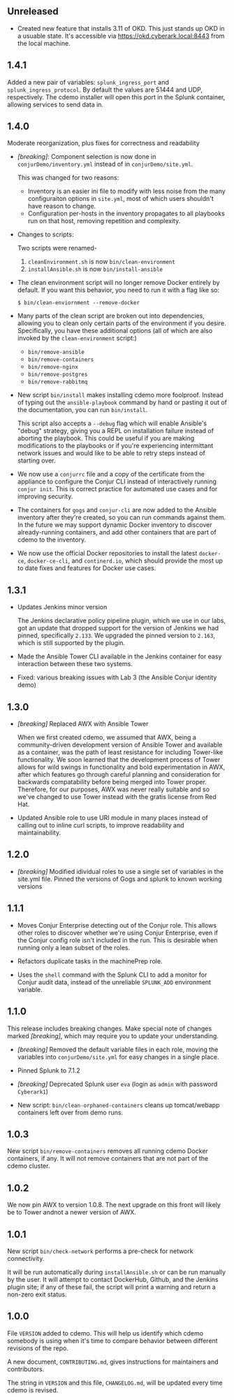 ## Unreleased

*   Created new feature that installs 3.11 of OKD. This just stands up OKD in a
    usuable state. It's accessible via https://okd.cyberark.local:8443 from the
    local machine.

## 1.4.1

Added a new pair of variables: `splunk_ingress_port` and
`splunk_ingress_protocol`. By default the values are 51444 and UDP,
respectively. The cdemo installer will open this port in the Splunk container,
allowing services to send data in.

## 1.4.0

Moderate reorganization, plus fixes for correctness and readability

*   *\[breaking]*: Component selection is now done in `conjurDemo/inventory.yml`
    instead of in `conjurDemo/site.yml`.
    
    This was changed for two reasons:
    * Inventory is an easier ini file to modify with less noise from the many
      configuraiton options in `site.yml`, most of which users shouldn't have
      reason to change.
    * Configuration per-hosts in the inventory propagates to all playbooks run
      on that host, removing repetition and complexity.

*   Changes to scripts:

    Two scripts were renamed-
    1. `cleanEnvironment.sh` is now `bin/clean-environment`
    2. `installAnsible.sh` is now `bin/install-ansible`

*   The clean environment script will no longer remove Docker entirely by
    default. If you want this behavior, you need to run it with a flag like so:
       
    ```
    $ bin/clean-enviornment --remove-docker
    ```

*   Many parts of the clean script are broken out into dependencies, allowing
    you to clean only certain parts of the environment if you desire.
    Specifically, you have these additional options (all of which are also
    invoked by the `clean-environment` script:)
       
    * `bin/remove-ansible`
    * `bin/remove-containers`
    * `bin/remove-nginx`
    * `bin/remove-postgres`
    * `bin/remove-rabbitmq`

*    New script `bin/install` makes installing cdemo more foolproof. Instead of
     typing out the `ansible-playbook` command by hand or pasting it out of the
     documentation, you can run `bin/install`.
     
     This script also accepts a `--debug` flag which will enable Ansible's
     "debug" strategy, giving you a REPL on installation failure instead of
     aborting the playbook. This could be useful if you are making modifications
     to the playbooks or if you're experiencing intermittant network issues and
     would like to be able to retry steps instead of starting over.
     
*    We now use a `conjurrc` file and a copy of the certificate from the
     appliance to configure the Conjur CLI instead of interactively running
     `conjur init`. This is correct practice for automated use cases and for
     improving security.

*    The containers for `gogs` and `conjur-cli` are now added to the Ansible
     inventory after they're created, so you can run commands against them. In
     the future we may support dynamic Docker inventory to discover
     already-running containers, and add other containers that are part of cdemo
     to the inventory.
     
*    We now use the official Docker repositories to install the latest
     `docker-ce`, `docker-ce-cli`, and `continerd.io`, which should provide the
     most up to date fixes and features for Docker use cases.

## 1.3.1

*   Updates Jenkins minor version

    The Jenkins declarative policy pipeline plugin, which we use in our labs,
    got an update that dropped support for the version of Jenkins we had pinned,
    specifically `2.133`. We upgraded the pinned version to `2.163`, which is
    still supported by the plugin.

*   Made the Ansible Tower CLI available in the Jenkins container for easy
    interaction between these two systems.

*   Fixed: various breaking issues with Lab 3 (the Ansible Conjur identity demo)

## 1.3.0

*   *\[breaking]* Replaced AWX with Ansible Tower
    
    When we first created cdemo, we assumed that AWX, being a community-driven
    development version of Ansible Tower and available as a container, was the
    path of least resistance for including Tower-like functionality. We soon
    learned that the development process of Tower allows for wild swings in
    functionality and bold experimentation in AWX, after which features go
    through careful planning and consideration for backwards compatability
    before being merged into Tower proper. Therefore, for our purposes, AWX was
    never really suitable and so we've changed to use Tower instead with the
    gratis license from Red Hat.
    
*   Updated Ansible role to use URI module in many places instead of calling out
    to inline curl scripts, to improve readability and maintainability.

## 1.2.0

*   *\[breaking]* Modified idividual roles to use a single set of variables in the site.yml file. Pinned the versions of Gogs and splunk to known working versions

## 1.1.1

*   Moves Conjur Enterprise detecting out of the Conjur role. This allows other
    roles to discover whether we're using Conjur Enterprise, even if the Conjur
    config role isn't included in the run. This is desirable when running only a
    lean subset of the roles.

*   Refactors duplicate tasks in the machinePrep role.

*   Uses the `shell` command with the Splunk CLI to add a monitor for Conjur
    audit data, instead of the unreliable `SPLUNK_ADD` environment variable.

## 1.1.0
This release includes breaking changes. Make special note of changes marked
*\[breaking]*, which may require you to update your understanding.

*   *\[breaking]* Removed the default variable files in each role, moving the
    variables into `conjurDemo/site.yml` for easy changes in a single place.

*   Pinned Splunk to 7.1.2

*   *\[breaking]* Deprecated Splunk user `eva` (login as `admin` with password
    `Cyberark1`)

*   New script: `bin/clean-orphaned-containers` cleans up tomcat/webapp
    containers left over from demo runs.

## 1.0.3

New script `bin/remove-containers` removes all running cdemo Docker containers,
if any. It will not remove containers that are not part of the cdemo cluster.

## 1.0.2

We now pin AWX to version 1.0.8. The next upgrade on this front will likely be
to Tower andnot a newer version of AWX.

## 1.0.1

New script `bin/check-network` performs a pre-check for network connectivity.

It will be run automatically during `installAnsible.sh` or can be run manually
by the user. It will attempt to contact DockerHub, Github, and the Jenkins
plugin site; if any of these fail, the script will print a warning and return a
non-zero exit status.

## 1.0.0

File `VERSION` added to cdemo. This will help us identify which cdemo somebody
is using when it's time to compare behavior between different revisions of the
repo.

A new document, `CONTRIBUTING.md`, gives instructions for maintainers and
contributors.

The string in `VERSION` and this file, `CHANGELOG.md`, will be updated every
time cdemo is revised.

